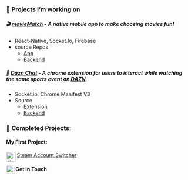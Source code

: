 
### :seedling: Projects I’m working on

##### 🎬 [movieMatch](https://github.com/Mr0cket/movieMatch) - A native mobile app to make choosing movies fun!
- React-Native, Socket.Io, Firebase
- source Repos
  - [App](https://github.com/Mr0cket/movieMatch)
  - [Backend](https://github.com/Mr0cket/movieMatch-backend)

##### 💬 [Dazn Chat](https://github.com/Mr0cket/dazn-chat) - A chrome extension for users to interact while watching the same sports event on [DAZN](https://www.dazn.com/)
- Socket.io, Chrome Manifest V3
- Source
  - [Extension](https://github.com/Mr0cket/dazn-chat)
  - [Backend](https://github.com/Mr0cket/dazn-chat-server)

### :deciduous_tree: Completed Projects:


#### My First Project:

<img align="left" alt="steam logo" width="26px" src="https://static.wikia.nocookie.net/logopedia/images/5/56/Steam_Icon_2014.svg" />[ Steam Account Switcher](https://github.com/Mr0cket/Steam-Account-Switcher)

#### [<img align="center" alt="linkedin logo" width="22px" src="https://www.flaticon.com/svg/static/icons/svg/61/61109.svg"/>](https://www.linkedin.com/in/milo-silva/)   Get in Touch
<!--
**Mr0cket/Mr0cket** is a ✨ _special_ ✨ repository because its `README.md` (this file) appears on your GitHub profile.

Here are some ideas to get you started:

- 🔭 I’m currently working on ...
- 🌱 I’m currently learning ...
- 👯 I’m looking to collaborate on ...
- 🤔 I’m looking for help with ...
- 💬 Ask me about ...
- 📫 How to reach me: ...
- 😄 Pronouns: ...
- ⚡ Fun fact: ...
-->
